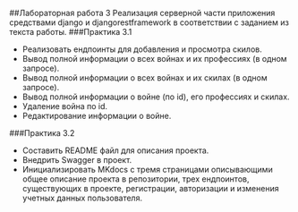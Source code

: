 ##Лабораторная работа 3
Реализация серверной части приложения средствами django и djangorestframework в соответствии с заданием из текста работы.
###Практика 3.1
* Реализовать ендпоинты для добавления и просмотра скилов.
* Вывод полной информации о всех войнах и их профессиях (в одном запросе).
* Вывод полной информации о всех войнах и их скилах (в одном запросе).
* Вывод полной информации о войне (по id), его профессиях и скилах.
* Удаление война по id.
* Редактирование информации о войне.

###Практика 3.2
* Составить README файл для описания проекта.
* Внедрить Swagger в проект.
* Инициализировать MKdocs с тремя страницами описывающими общее описание проекта в репозитории, трех ендпоинтов, существующих в проекте, регистрации, авторизации и изменения учетных данных пользователя. 
